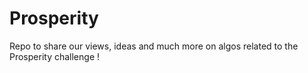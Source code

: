 # Prosperity

Repo to share our views, ideas and much more on algos related to the Prosperity challenge ! 
